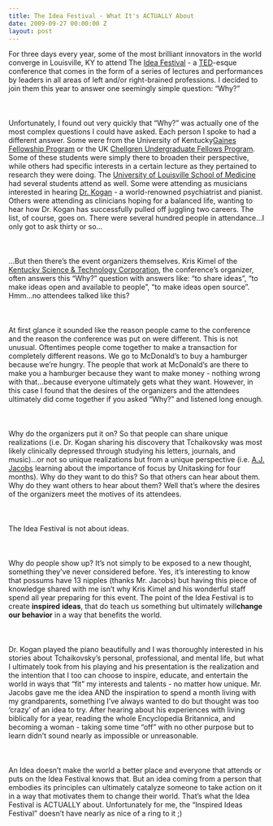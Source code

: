 ```yaml
---
title: The Idea Festival - What It's ACTUALLY About
date: 2009-09-27 00:00:00 Z
layout: post
---
```

 
<p>For three days every year, some of the most brilliant innovators in the world converge in Louisville, KY to attend The <a href="http://www.ideafestival.com/" target="_blank">Idea Festival</a> - a <a href="http://www.ted.com/" target="_blank">TED</a>-esque conference that comes in the form of a series of lectures and performances by leaders in all areas of left and/or right-brained professions. I decided to join them this year to answer one seemingly simple question: &ldquo;Why?&rdquo;<br/><br/><br/><br/>Unfortunately, I found out very quickly that &ldquo;Why?&rdquo; was actually one of the most complex questions I could have asked. Each person I spoke to had a different answer. Some were from the University of Kentucky<a href="http://www.uky.edu/OtherOrgs/GainesCenter/current_fellows.html" target="_blank">Gaines Fellowship Program</a> or the UK <a href="http://www.uky.edu/Provost/ChellgrenCenter/fellows.htm#eight" target="_blank">Chellgren Undergraduate Fellows Program</a>. Some of these students were simply there to broaden their perspective, while others had specific interests in a certain lecture as they pertained to research they were doing. The <a href="http://louisville.edu/medschool/" target="_blank">University of Louisville School of Medicine</a> had several students attend as well. Some were attending as musicians interested in hearing <a href="http://www.ideafestival.com/Dynamic/Speakers/Show_Bio.cfm?ID=12208" target="_blank">Dr. Kogan</a> - a world-renowned psychiatrist and pianist. Others were attending as clinicians hoping for a balanced life, wanting to hear how Dr. Kogan has successfully pulled off juggling two careers. The list, of course, goes on. There were several hundred people in attendance&hellip;I only got to ask thirty or so&hellip;<br/><br/><br/><br/>&hellip;But then there&rsquo;s the event organizers themselves. Kris Kimel of the <a href="http://www.kstc.com/" target="_blank">Kentucky Science &amp; Technology Corporation</a>, the conference&rsquo;s organizer, often answers this &ldquo;Why?&rdquo; question with answers like: &ldquo;to share ideas&rdquo;, &ldquo;to make ideas open and available to people&rdquo;, &ldquo;to make ideas open source&rdquo;. Hmm&hellip;no attendees talked like this?<br/><br/><br/><br/>At first glance it sounded like the reason people came to the conference and the reason the conference was put on were different.  This is not unusual. Oftentimes people come together to make a transaction for completely different reasons. We go to McDonald&rsquo;s to buy a hamburger because we&rsquo;re hungry. The people that work at McDonald&rsquo;s are there to make you a hamburger because they want to make money - nothing wrong with that&hellip;because everyone ultimately gets what they want. However, in this case I found that the desires of the organizers and the attendees ultimately did come together if you asked &ldquo;Why?&rdquo; and listened long enough.<br/><br/><br/><br/>Why do the organizers put it on? So that people can share unique realizations (i.e. Dr. Kogan sharing his discovery that Tchaikovsky was most likely clinically depressed through studying his letters, journals, and music)&hellip;or not so unique realizations but from a unique perspective (i.e. <a href="http://www.ajjacobs.com/content/home.asp" target="_blank">A.J. Jacobs</a> learning about the importance of focus by Unitasking for four months). Why do they want to do this? So that others can hear about them. Why do they want others to hear about them? Well that&rsquo;s where the desires of the organizers meet the motives of its attendees.<br/><br/><br/><br/>The Idea Festival is not about ideas.<br/><br/><br/><br/>Why do people show up? It&rsquo;s not simply to be exposed to a new thought, something they&rsquo;ve never considered before. Yes, it&rsquo;s interesting to know that possums have 13 nipples (thanks Mr. Jacobs) but having this piece of knowledge shared with me isn&rsquo;t why Kris Kimel and his wonderful staff spend all year preparing for this event. The point of the Idea Festival is to create <strong>inspired</strong> <strong>ideas</strong>, that do teach us something but ultimately will<strong>change our behavior</strong> in a way that benefits the world.<br/><br/><br/><br/>Dr. Kogan played the piano beautifully and I was thoroughly interested in his stories about Tchaikovsky&rsquo;s personal, professional, and mental life, but what I ultimately took from his playing and his presentation is the realization and the intention that I too can choose to inspire, educate, and entertain the world in ways that &ldquo;fit&rdquo; my interests and talents - no matter how unique. Mr. Jacobs gave me the idea AND the inspiration to spend a month living with my grandparents, something I&rsquo;ve always wanted to do but thought was too &lsquo;crazy&rsquo; of an idea to try. After hearing about his experiences with living biblically for a year, reading the whole Encyclopedia Britannica, and becoming a woman - taking some time &ldquo;off&rdquo; with no other purpose but to learn didn&rsquo;t sound nearly as impossible or unreasonable.<br/><br/><br/><br/>An Idea doesn&rsquo;t make the world a better place and everyone that attends or puts on the Idea Festival knows that. But an idea coming from a person that embodies its principles can ultimately catalyze someone to take action on it in a way that motivates them to change their world. That&rsquo;s what the Idea Festival is ACTUALLY about. Unfortunately for me, the &ldquo;Inspired Ideas Festival&rdquo; doesn&rsquo;t have nearly as nice of a ring to it ;)</p>
